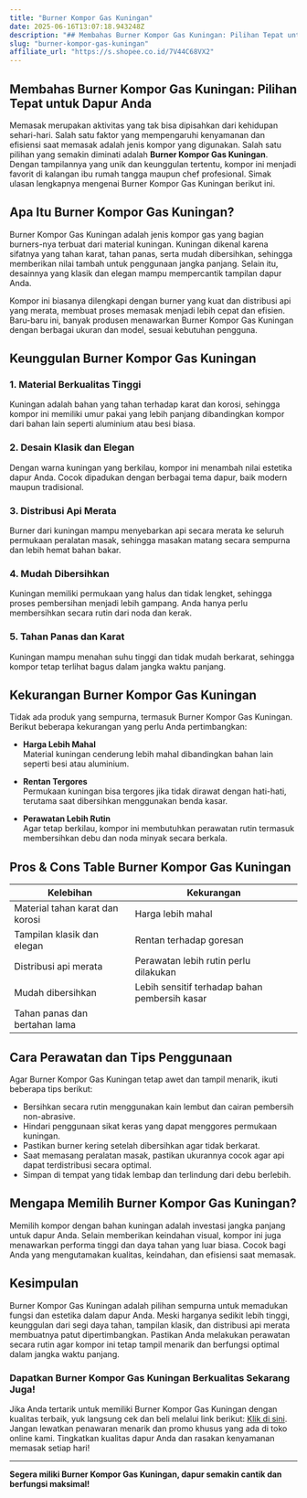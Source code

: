 ```yaml
---
title: "Burner Kompor Gas Kuningan"
date: 2025-06-16T13:07:18.943248Z
description: "## Membahas Burner Kompor Gas Kuningan: Pilihan Tepat untuk Dapur Anda..."
slug: "burner-kompor-gas-kuningan"
affiliate_url: "https://s.shopee.co.id/7V44C68VX2"
---
```

## Membahas Burner Kompor Gas Kuningan: Pilihan Tepat untuk Dapur Anda

Memasak merupakan aktivitas yang tak bisa dipisahkan dari kehidupan sehari-hari. Salah satu faktor yang mempengaruhi kenyamanan dan efisiensi saat memasak adalah jenis kompor yang digunakan. Salah satu pilihan yang semakin diminati adalah **Burner Kompor Gas Kuningan**. Dengan tampilannya yang unik dan keunggulan tertentu, kompor ini menjadi favorit di kalangan ibu rumah tangga maupun chef profesional. Simak ulasan lengkapnya mengenai Burner Kompor Gas Kuningan berikut ini.

## Apa Itu Burner Kompor Gas Kuningan?

Burner Kompor Gas Kuningan adalah jenis kompor gas yang bagian burners-nya terbuat dari material kuningan. Kuningan dikenal karena sifatnya yang tahan karat, tahan panas, serta mudah dibersihkan, sehingga memberikan nilai tambah untuk penggunaan jangka panjang. Selain itu, desainnya yang klasik dan elegan mampu mempercantik tampilan dapur Anda.

Kompor ini biasanya dilengkapi dengan burner yang kuat dan distribusi api yang merata, membuat proses memasak menjadi lebih cepat dan efisien. Baru-baru ini, banyak produsen menawarkan Burner Kompor Gas Kuningan dengan berbagai ukuran dan model, sesuai kebutuhan pengguna.

## Keunggulan Burner Kompor Gas Kuningan

### 1. Material Berkualitas Tinggi

Kuningan adalah bahan yang tahan terhadap karat dan korosi, sehingga kompor ini memiliki umur pakai yang lebih panjang dibandingkan kompor dari bahan lain seperti aluminium atau besi biasa.

### 2. Desain Klasik dan Elegan

Dengan warna kuningan yang berkilau, kompor ini menambah nilai estetika dapur Anda. Cocok dipadukan dengan berbagai tema dapur, baik modern maupun tradisional.

### 3. Distribusi Api Merata

Burner dari kuningan mampu menyebarkan api secara merata ke seluruh permukaan peralatan masak, sehingga masakan matang secara sempurna dan lebih hemat bahan bakar.

### 4. Mudah Dibersihkan

Kuningan memiliki permukaan yang halus dan tidak lengket, sehingga proses pembersihan menjadi lebih gampang. Anda hanya perlu membersihkan secara rutin dari noda dan kerak.

### 5. Tahan Panas dan Karat

Kuningan mampu menahan suhu tinggi dan tidak mudah berkarat, sehingga kompor tetap terlihat bagus dalam jangka waktu panjang.

## Kekurangan Burner Kompor Gas Kuningan

Tidak ada produk yang sempurna, termasuk Burner Kompor Gas Kuningan. Berikut beberapa kekurangan yang perlu Anda pertimbangkan:

- **Harga Lebih Mahal**  
  Material kuningan cenderung lebih mahal dibandingkan bahan lain seperti besi atau aluminium.

- **Rentan Tergores**  
  Permukaan kuningan bisa tergores jika tidak dirawat dengan hati-hati, terutama saat dibersihkan menggunakan benda kasar.

- **Perawatan Lebih Rutin**  
  Agar tetap berkilau, kompor ini membutuhkan perawatan rutin termasuk membersihkan debu dan noda minyak secara berkala.

## Pros & Cons Table Burner Kompor Gas Kuningan

| Kelebihan                       | Kekurangan                        |
|---------------------------------|----------------------------------|
| Material tahan karat dan korosi | Harga lebih mahal               |
| Tampilan klasik dan elegan    | Rentan terhadap goresan         |
| Distribusi api merata           | Perawatan lebih rutin perlu dilakukan |
| Mudah dibersihkan              | Lebih sensitif terhadap bahan pembersih kasar |
| Tahan panas dan bertahan lama |                                   |

## Cara Perawatan dan Tips Penggunaan

Agar Burner Kompor Gas Kuningan tetap awet dan tampil menarik, ikuti beberapa tips berikut:

- Bersihkan secara rutin menggunakan kain lembut dan cairan pembersih non-abrasive.
- Hindari penggunaan sikat keras yang dapat menggores permukaan kuningan.
- Pastikan burner kering setelah dibersihkan agar tidak berkarat.
- Saat memasang peralatan masak, pastikan ukurannya cocok agar api dapat terdistribusi secara optimal.
- Simpan di tempat yang tidak lembap dan terlindung dari debu berlebih.

## Mengapa Memilih Burner Kompor Gas Kuningan?

Memilih kompor dengan bahan kuningan adalah investasi jangka panjang untuk dapur Anda. Selain memberikan keindahan visual, kompor ini juga menawarkan performa tinggi dan daya tahan yang luar biasa. Cocok bagi Anda yang mengutamakan kualitas, keindahan, dan efisiensi saat memasak.

## Kesimpulan

Burner Kompor Gas Kuningan adalah pilihan sempurna untuk memadukan fungsi dan estetika dalam dapur Anda. Meski harganya sedikit lebih tinggi, keunggulan dari segi daya tahan, tampilan klasik, dan distribusi api merata membuatnya patut dipertimbangkan. Pastikan Anda melakukan perawatan secara rutin agar kompor ini tetap tampil menarik dan berfungsi optimal dalam jangka waktu panjang.

### Dapatkan Burner Kompor Gas Kuningan Berkualitas Sekarang Juga!

Jika Anda tertarik untuk memiliki Burner Kompor Gas Kuningan dengan kualitas terbaik, yuk langsung cek dan beli melalui link berikut: [Klik di sini](https://s.shopee.co.id/7V44C68VX2). Jangan lewatkan penawaran menarik dan promo khusus yang ada di toko online kami. Tingkatkan kualitas dapur Anda dan rasakan kenyamanan memasak setiap hari!

---

**Segera miliki Burner Kompor Gas Kuningan, dapur semakin cantik dan berfungsi maksimal!**